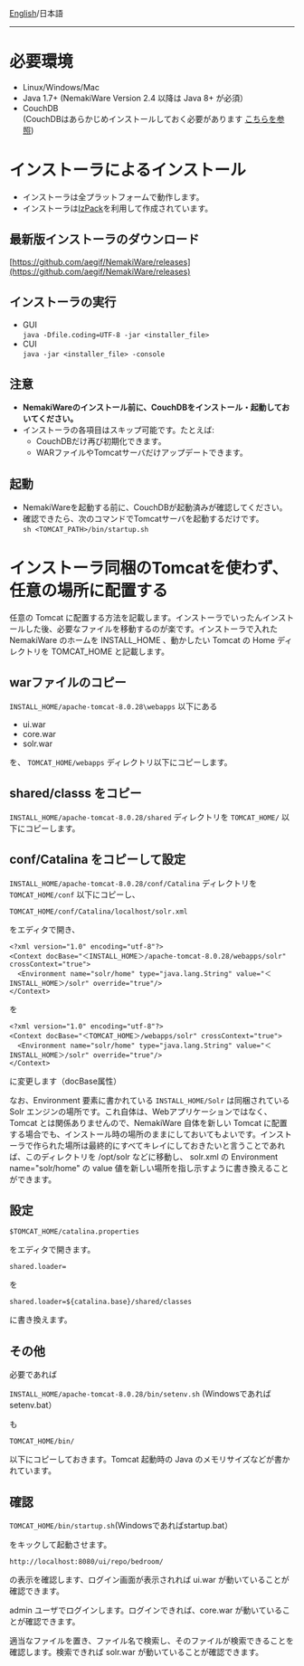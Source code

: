 [English](https://github.com/aegif/NemakiWare/wiki/Install%28NemakiWare%29)/日本語 
***
# 必要環境
- Linux/Windows/Mac
- Java 1.7+ (NemakiWare Version 2.4 以降は Java 8+ が必須）
- CouchDB  
  (CouchDBはあらかじめインストールしておく必要があります [こちらを参照](https://github.com/aegif/NemakiWare/wiki/%E3%82%A4%E3%83%B3%E3%82%B9%E3%83%88%E3%83%BC%E3%83%AB%28CouchDB%29))


# インストーラによるインストール
- インストーラは全プラットフォームで動作します。
- インストーラは[IzPack](http://izpack.org/)を利用して作成されています。

## 最新版インストーラのダウンロード
[https://github.com/aegif/NemakiWare/releases](https://github.com/aegif/NemakiWare/releases)

## インストーラの実行
- GUI  
  `java -Dfile.coding=UTF-8 -jar <installer_file>`  
- CUI  
  `java -jar <installer_file> -console`  
 
## 注意
  - **NemakiWareのインストール前に、CouchDBをインストール・起動しておいてください。**  
  - インストーラの各項目はスキップ可能です。たとえば:  
    - CouchDBだけ再び初期化できます。
    - WARファイルやTomcatサーバだけアップデートできます。

## 起動
- NemakiWareを起動する前に、CouchDBが起動済みが確認してください。
- 確認できたら、次のコマンドでTomcatサーバを起動するだけです。  
  `sh <TOMCAT_PATH>/bin/startup.sh`

# インストーラ同梱のTomcatを使わず、任意の場所に配置する
任意の Tomcat に配置する方法を記載します。インストーラでいったんインストールした後、必要なファイルを移動するのが楽です。インストーラで入れた NemakiWare のホームを INSTALL_HOME 、動かしたい Tomcat の Home ディレクトリを TOMCAT_HOME と記載します。

## warファイルのコピー

`INSTALL_HOME/apache-tomcat-8.0.28\webapps`
以下にある

* ui.war
* core.war
* solr.war

を、 `TOMCAT_HOME/webapps` ディレクトリ以下にコピーします。

## shared/classs をコピー
`INSTALL_HOME/apache-tomcat-8.0.28/shared` ディレクトリを `TOMCAT_HOME/` 以下にコピーします。

## conf/Catalina をコピーして設定
`INSTALL_HOME/apache-tomcat-8.0.28/conf/Catalina` ディレクトリを `TOMCAT_HOME/conf` 以下にコピーし、

`TOMCAT_HOME/conf/Catalina/localhost/solr.xml`

をエディタで開き、

```
<?xml version="1.0" encoding="utf-8"?>
<Context docBase="＜INSTALL_HOME＞/apache-tomcat-8.0.28/webapps/solr" crossContext="true">
  <Environment name="solr/home" type="java.lang.String" value="＜INSTALL_HOME＞/solr" override="true"/>
</Context>
```
を
```
<?xml version="1.0" encoding="utf-8"?>
<Context docBase="＜TOMCAT_HOME＞/webapps/solr" crossContext="true">
  <Environment name="solr/home" type="java.lang.String" value="＜INSTALL_HOME＞/solr" override="true"/>
</Context>
```
に変更します（docBase属性）

なお、Environment 要素に書かれている `INSTALL_HOME/Solr` は同梱されている Solr エンジンの場所です。これ自体は、Webアプリケーションではなく、Tomcat とは関係ありませんので、NemakiWare 自体を新しい Tomcat に配置する場合でも、インストール時の場所のままにしておいてもよいです。インストーラで作られた場所は最終的にすべてキレイにしておきたいと言うことであれば、このディレクトリを /opt/solr などに移動し、 solr.xml の Environment name="solr/home" の value 値を新しい場所を指し示すように書き換えることができます。

## 設定
`$TOMCAT_HOME/catalina.properties`

をエディタで開きます。

`shared.loader=`

を

`shared.loader=${catalina.base}/shared/classes`

に書き換えます。

## その他

必要であれば

`INSTALL_HOME/apache-tomcat-8.0.28/bin/setenv.sh` (Windowsであればsetenv.bat）

も

`TOMCAT_HOME/bin/`

以下にコピーしておきます。Tomcat 起動時の Java のメモリサイズなどが書かれています。

## 確認
`TOMCAT_HOME/bin/startup.sh`(Windowsであればstartup.bat）

をキックして起動させます。

`http://localhost:8080/ui/repo/bedroom/`

の表示を確認します、ログイン画面が表示されれば ui.war が動いていることが確認できます。

admin ユーザでログインします。ログインできれば、core.war が動いていることが確認できます。

適当なファイルを置き、ファイル名で検索し、そのファイルが検索できることを確認します。検索できれば solr.war が動いていることが確認できます。


